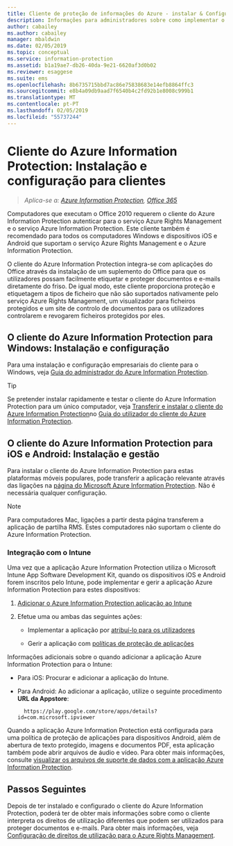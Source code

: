 ```yaml
---
title: Cliente de proteção de informações do Azure - instalar & Configurar
description: Informações para administradores sobre como implementar o cliente do Azure Information Protection em dispositivos móveis e computadores Windows.
author: cabailey
ms.author: cabailey
manager: mbaldwin
ms.date: 02/05/2019
ms.topic: conceptual
ms.service: information-protection
ms.assetid: b1a19ae7-db26-40da-9e21-6620af3d0b02
ms.reviewer: esaggese
ms.suite: ems
ms.openlocfilehash: 8b6735715bbd7ac86e75838683e14efb8864ffc3
ms.sourcegitcommit: e8b4a09db9aad7f6540b4c2fd92b1e8008c999b1
ms.translationtype: MT
ms.contentlocale: pt-PT
ms.lasthandoff: 02/05/2019
ms.locfileid: "55737244"
---
```

# <a name="azure-information-protection-client-installation-and-configuration-for-clients"></a>Cliente do Azure Information Protection: Instalação e configuração para clientes

>*Aplica-se a: [Azure Information Protection](https://azure.microsoft.com/pricing/details/information-protection), [Office 365](https://download.microsoft.com/download/E/C/F/ECF42E71-4EC0-48FF-AA00-577AC14D5B5C/Azure_Information_Protection_licensing_datasheet_EN-US.pdf)*

Computadores que executam o Office 2010 requerem o cliente do Azure Information Protection autenticar para o serviço Azure Rights Management e o serviço Azure Information Protection. Este cliente também é recomendado para todos os computadores Windows e dispositivos iOS e Android que suportam o serviço Azure Rights Management e o Azure Information Protection. 

O cliente do Azure Information Protection integra-se com aplicações do Office através da instalação de um suplemento do Office para que os utilizadores possam facilmente etiquetar e proteger documentos e e-mails diretamente do friso. De igual modo, este cliente proporciona proteção e etiquetagem a tipos de ficheiro que não são suportados nativamente pelo serviço Azure Rights Management, um visualizador para ficheiros protegidos e um site de controlo de documentos para os utilizadores controlarem e revogarem ficheiros protegidos por eles.

## <a name="the-azure-information-protection-client-for-windows-installation-and-configuration"></a>O cliente do Azure Information Protection para Windows: Instalação e configuração

Para uma instalação e configuração empresariais do cliente para o Windows, veja [Guia do administrador do Azure Information Protection](./rms-client/client-admin-guide.md).

> [!TIP]
> Se pretender instalar rapidamente e testar o cliente do Azure Information Protection para um único computador, veja [Transferir e instalar o cliente do Azure Information Protection](./rms-client/install-client-app.md)no [Guia do utilizador do cliente do Azure Information Protection](./rms-client/client-user-guide.md).

## <a name="the-azure-information-protection-client-for-ios-and-android-installation-and-management"></a>O cliente do Azure Information Protection para iOS e Android: Instalação e gestão

Para instalar o cliente do Azure Information Protection para estas plataformas móveis populares, pode transferir a aplicação relevante através das ligações na [página do Microsoft Azure Information Protection](https://go.microsoft.com/fwlink/?LinkId=303970). Não é necessária qualquer configuração.

> [!NOTE]
> Para computadores Mac, ligações a partir desta página transferem a aplicação de partilha RMS. Estes computadores não suportam o cliente do Azure Information Protection.

### <a name="integration-with-intune"></a>Integração com o Intune

Uma vez que a aplicação Azure Information Protection utiliza o Microsoft Intune App Software Development Kit, quando os dispositivos iOS e Android forem inscritos pelo Intune, pode implementar e gerir a aplicação Azure Information Protection para estes dispositivos:

1. [Adicionar o Azure Information Protection aplicação ao Intune](/intune/apps-add) 

2. Efetue uma ou ambas das seguintes ações:
    
    - Implementar a aplicação por [atribuí-lo para os utilizadores](/intune/apps-deploy)
    
    - Gerir a aplicação com [políticas de proteção de aplicações](/intune/app-protection-policies)

Informações adicionais sobre o quando adicionar a aplicação Azure Information Protection para o Intune:

- Para iOS: Procurar e adicionar a aplicação do Intune.

- Para Android: Ao adicionar a aplicação, utilize o seguinte procedimento **URL da Appstore**:
        
        https://play.google.com/store/apps/details?id=com.microsoft.ipviewer

Quando a aplicação Azure Information Protection está configurada para uma política de proteção de aplicações para dispositivos Android, além de abertura de texto protegido, imagens e documentos PDF, esta aplicação também pode abrir arquivos de áudio e vídeo. Para obter mais informações, consulte [visualizar os arquivos de suporte de dados com a aplicação Azure Information Protection](/intune/end-user-mam-apps-android#view-media-files-with-the-azure-information-protection-app).

## <a name="next-steps"></a>Passos Seguintes

Depois de ter instalado e configurado o cliente do Azure Information Protection, poderá ter de obter mais informações sobre como o cliente interpreta os direitos de utilização diferentes que podem ser utilizados para proteger documentos e e-mails. Para obter mais informações, veja [Configuração de direitos de utilização para o Azure Rights Management](configure-usage-rights.md).
